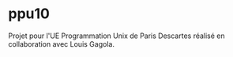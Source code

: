 # ppu10

Projet pour l'UE Programmation Unix de Paris Descartes réalisé en collaboration avec Louis Gagola.
